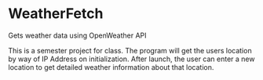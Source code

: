 # WeatherFetch
Gets weather data using OpenWeather API
<br/>
<p>This is a semester project for class. The program will get the users location by way of IP Address on initialization. After launch, the user can enter a new location to get detailed weather information about that location. </p>
